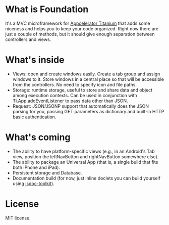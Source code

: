 What is Foundation
==================

It's a MVC microframework for [Appcelerator Titanium](http://appcelerator.com) that adds some niceness and helps you to keep your code organized. Right now there are just a couple of methods, but it should give enough separation between controllers and views.

What's inside
=============

*    Views: open and create windows easily. Create a tab group and assign windows to it. Store windows in a central place so that will be accessible from the controllers. No need to specify icon and file paths.
*    Storage: runtime storage, useful to store and share data and object among execution contexts. Can be used in conjunction with Ti.App.addEventListener to pass data other than JSON.
*    Request: JSON/JSONP support that automatically does the JSON parsing for you, passing GET parameters as dictionary and built-in HTTP basic authentication.

What's coming
=============

*    The ability to have platform-specific views (e.g., in an Android's Tab view, position the leftNavButton and rightNavButton somewhere else).
*    The ability to package an Universal App (that is, a single build that fits both iPhone and iPad).
*    Persistent storage and Database.
*    Documentation build (for now, just inline doclets you can build yourself using [jsdoc-toolkit](http://code.google.com/p/jsdoc-toolkit/)).

License
=======

MIT license.
